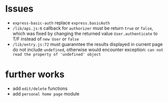 # Issues
- `express-basic-auth` replace `express.basicAuth`
- `/lib/api.js:6` callback for `authorizer` must be return `true` or `false`, which was fixed by changing the returned value `User.authenticate` to T/F instead of `new User` or `false`
- `/lib/entry.js:72` must guaranntee the results displayed in current page do not include `undefined`, otherwise would encounter exception: `can not read the property of 'undefined' object`

# further works
- add `edit/delete` functions
- add `personal home page` module
